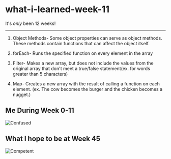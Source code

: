 # what-i-learned-week-11
It's *only* been 12 weeks!
___

1. Object Methods- Some object properties can serve as object methods. These methods contain functions that can affect the object itself.

2. forEach- Runs the specified function on every element in the array

3. Filter- Makes a new array, but does not include the values from the original array that don't meet a true/false statement(ex. for words greater than 5 characters)

4. Map- Creates a new array with the result of calling a function on each element. (ex. The cow becomes the burger and the chicken becomes a nugget.)






## Me During Week 0-11
![Confused](https://media.giphy.com/media/zjQrmdlR9ZCM/giphy.gif)


## What I hope to be at Week 45
![Competent](https://giphy.com/gifs/UKTVGIFBANK-emma-willis-delivering-babies-newborns-WqFectaMUfKsGEOL5f)